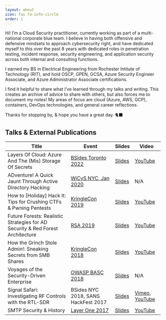 ```yaml
---
layout: about
icon: fas fa-info-circle
order: 1
---
```


Hi! I’m a Cloud Security practitioner, currently working as part of a multi-national corporate blue team. I believe in having both offensive and defensive mindsets to approach cybersecurity right, and have dedicated myself to this over the past 8 years with dedicated roles in penetration testing, incident response, security engineering, and application security across both internal and consulting functions.

I earned my BS in Electrical Engineering from Rochester Intitute of Technology (RIT), and hold OSCP, GPEN, GCSA, Azure Security Engineer Associate, and Azure Administrator Associate certifications.

I find it helpful to share what I’ve learned through my talks and writing. This creates an archive of advice to share with others, but also forces me to document my notes! My areas of focus are cloud (Azure, AWS, GCP), containers, DevOps technologies, and general career reflections.

Thanks for stopping by, & hope you have a great day. 🐈‍⬛  

 
## Talks & External Publications

| Title | Event | Slides | Video |
| - | - | - | - |
| Layers Of Cloud: Azure And The (Mis) Storage Of Secrets | [BSides Toronto 2022](https://www.wicysnymetro.org/events/pentesting-workshop/) | [Slides](/assets/pdf/2022_BSidesTO_Azure.pdf) | [YouTube](https://www.youtube.com/watch?v=SmxEvVg6Fe8) |
| ADventure! A Quick Jaunt Through Active Directory Hacking | [WiCyS NYC, Jan 2020](https://www.wicysnymetro.org/events/pentesting-workshop/) | [Slides](/assets/pdf/2020_WiCyS_ADventure.pdf) | N/A |
| How to [Holiday] Hack It: Tips for Crushing CTFs & Pwning Pentests | [KringleCon 2019](https://holidayhackchallenge.com/2019/) | [Slides](/assets/pdf/2019_KringleCon_HackIt.pdf) | [YouTube](https://www.youtube.com/watch?v=c02mH7F1xvU) |
| Future Forests: Realistic Strategies for AD Security & Red Forest Architecture | [RSA 2019](https://www.rsaconference.com/Library/presentation/USA/2019/future-forests-realistic-strategies-for-ad-security-red-forest-architecture) | [Slides](/assets/pdf/2019_RSA_AD.pdf) | [YouTube](https://www.youtube.com/watch?v=i6BI-9myiHY) |
| How the Grinch Stole Admin!: Sneaking Secrets from SMB Shares | [KringleCon 2018](https://www.holidayhackchallenge.com/2018/) | [Slides](/assets/pdf/2018_KringleCon_SMB.pdf) | [YouTube](https://www.youtube.com/watch?v=W6_JaApK0xM) |
| Voyages of the Security-Driven Enterprise | [OWASP BASC 2018](https://owasp.org/www-chapter-boston/) | [Slides](/assets/pdf/2018_BASC_Enterprise.pdf) | N/A |
| Signal Safari: Investigating RF Controls with the RTL-SDR | BSides NYC 2018, SANS HackFest 2017 | [Slides](/assets/pdf/2018_BSidesNYC_SDR.pdf) | [Vimeo](https://livestream.com/internetsociety2/bsidesnyc/videos/168910206), [YouTube](https://www.youtube.com/watch?v=LtWMu5K2nsY) |
| SMTP Security & History | [Layer One 2017](https://www.youtube.com/playlist?list=PLa-neBkALhDRsQ51VdQHorzGMODqA_wiB) | [Slides](/assets/pdf/2017_LayerOne_SMTP.pdf) | [YouTube](https://www.youtube.com/watch?v=PHtukqtSdQc) |